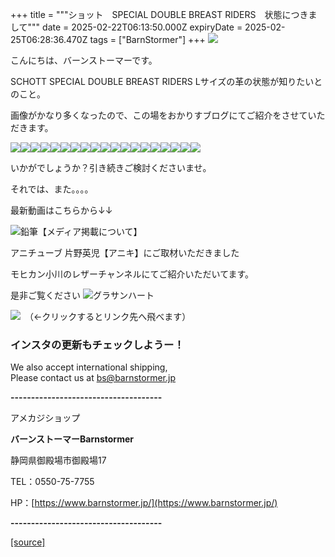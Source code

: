+++
title = """ショット　SPECIAL DOUBLE BREAST RIDERS　状態につきまして"""
date = 2025-02-22T06:13:50.000Z
expiryDate = 2025-02-25T06:28:36.470Z
tags = ["BarnStormer"]
+++
[![](https://stat.ameba.jp/user_images/20231023/16/barnstormer-go/b2/03/p/o0420015015354743273.png)](https://ameblo.jp/barnstormer-go/entry-12825670498.html)

こんにちは、バーンストーマーです。

SCHOTT SPECIAL DOUBLE BREAST RIDERS Lサイズの革の状態が知りたいとのこと。

画像がかなり多くなったので、この場をおかりすブログにてご紹介をさせていただきます。

[![](https://stat.ameba.jp/user_images/20250222/15/barnstormer-go/0b/99/j/o0466070015546995906.jpg)](https://stat.ameba.jp/user_images/20250222/15/barnstormer-go/0b/99/j/o0466070015546995906.jpg)[![](https://stat.ameba.jp/user_images/20250222/15/barnstormer-go/81/4b/j/o0700046615546995908.jpg)](https://stat.ameba.jp/user_images/20250222/15/barnstormer-go/81/4b/j/o0700046615546995908.jpg)[![](https://stat.ameba.jp/user_images/20250222/15/barnstormer-go/6e/73/j/o0700046615546995909.jpg)](https://stat.ameba.jp/user_images/20250222/15/barnstormer-go/6e/73/j/o0700046615546995909.jpg)[![](https://stat.ameba.jp/user_images/20250222/15/barnstormer-go/5e/8e/j/o0700046615546995910.jpg)](https://stat.ameba.jp/user_images/20250222/15/barnstormer-go/5e/8e/j/o0700046615546995910.jpg)[![](https://stat.ameba.jp/user_images/20250222/15/barnstormer-go/60/ec/j/o0466070015546995912.jpg)](https://stat.ameba.jp/user_images/20250222/15/barnstormer-go/60/ec/j/o0466070015546995912.jpg)[![](https://stat.ameba.jp/user_images/20250222/15/barnstormer-go/5d/df/j/o0700046615546995913.jpg)](https://stat.ameba.jp/user_images/20250222/15/barnstormer-go/5d/df/j/o0700046615546995913.jpg)[![](https://stat.ameba.jp/user_images/20250222/15/barnstormer-go/ba/c6/j/o0700046615546995915.jpg)](https://stat.ameba.jp/user_images/20250222/15/barnstormer-go/ba/c6/j/o0700046615546995915.jpg)[![](https://stat.ameba.jp/user_images/20250222/15/barnstormer-go/50/0a/j/o0700046615546995916.jpg)](https://stat.ameba.jp/user_images/20250222/15/barnstormer-go/50/0a/j/o0700046615546995916.jpg)[![](https://stat.ameba.jp/user_images/20250222/15/barnstormer-go/df/1e/j/o0466070015546995918.jpg)](https://stat.ameba.jp/user_images/20250222/15/barnstormer-go/df/1e/j/o0466070015546995918.jpg)[![](https://stat.ameba.jp/user_images/20250222/15/barnstormer-go/4d/26/j/o0466070015546995919.jpg)](https://stat.ameba.jp/user_images/20250222/15/barnstormer-go/4d/26/j/o0466070015546995919.jpg)[![](https://stat.ameba.jp/user_images/20250222/15/barnstormer-go/e4/71/j/o0466070015546995921.jpg)](https://stat.ameba.jp/user_images/20250222/15/barnstormer-go/e4/71/j/o0466070015546995921.jpg)[![](https://stat.ameba.jp/user_images/20250222/15/barnstormer-go/78/61/j/o0700046615546995923.jpg)](https://stat.ameba.jp/user_images/20250222/15/barnstormer-go/78/61/j/o0700046615546995923.jpg)[![](https://stat.ameba.jp/user_images/20250222/15/barnstormer-go/ba/00/j/o0700046615546995924.jpg)](https://stat.ameba.jp/user_images/20250222/15/barnstormer-go/ba/00/j/o0700046615546995924.jpg)[![](https://stat.ameba.jp/user_images/20250222/15/barnstormer-go/b6/9a/j/o0700046615546995925.jpg)](https://stat.ameba.jp/user_images/20250222/15/barnstormer-go/b6/9a/j/o0700046615546995925.jpg)[![](https://stat.ameba.jp/user_images/20250222/15/barnstormer-go/6f/55/j/o0466070015546995927.jpg)](https://stat.ameba.jp/user_images/20250222/15/barnstormer-go/6f/55/j/o0466070015546995927.jpg)[![](https://stat.ameba.jp/user_images/20250222/15/barnstormer-go/43/32/j/o0466070015546995928.jpg)](https://stat.ameba.jp/user_images/20250222/15/barnstormer-go/43/32/j/o0466070015546995928.jpg)[![](https://stat.ameba.jp/user_images/20250222/15/barnstormer-go/12/2e/j/o0466070015546995929.jpg)](https://stat.ameba.jp/user_images/20250222/15/barnstormer-go/12/2e/j/o0466070015546995929.jpg)[![](https://stat.ameba.jp/user_images/20250222/15/barnstormer-go/ba/0a/j/o0466070015546995932.jpg)](https://stat.ameba.jp/user_images/20250222/15/barnstormer-go/ba/0a/j/o0466070015546995932.jpg)[![](https://stat.ameba.jp/user_images/20250222/15/barnstormer-go/29/9b/j/o0466070015546995935.jpg)](https://stat.ameba.jp/user_images/20250222/15/barnstormer-go/29/9b/j/o0466070015546995935.jpg)

いかがでしょうか？引き続きご検討くださいませ。

それでは、また。。。。

最新動画はこちらから↓↓

![鉛筆](https://stat100.ameba.jp/blog/ucs/img/char/char3/519.png)【メディア掲載について】

アニチューブ 片野英児【アニキ】にご取材いただきました

モヒカン小川のレザーチャンネルにてご紹介いただいてます。

是非ご覧ください ![グラサンハート](https://stat100.ameba.jp/blog/ucs/img/char/char3/148.png)

[![](https://stat.ameba.jp/user_images/20230412/16/barnstormer-go/6a/23/p/o0108010815269242493.png)](https://www.instagram.com/barnstormer_daily/)　（←クリックするとリンク先へ飛べます）

### インスタの更新もチェックしようー！

We also accept international shipping,  
Please contact us at bs@barnstormer.jp

**\-------------------------------------**

アメカジショップ

**バーンストーマーBarnstormer**

静岡県御殿場市御殿場17

TEL：0550-75-7755

HP：[https://www.barnstormer.jp/](https://www.barnstormer.jp/)

**\-------------------------------------**

[[source]](https://ameblo.jp/barnstormer-go/entry-12887400603.html)
